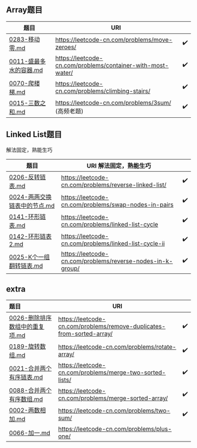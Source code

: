 ## Array题目

| 题目                                                         | URI                                                         |      |
| ------------------------------------------------------------ | ----------------------------------------------------------- | ---- |
| [0283-移动零.md](../../04-leetcode/0283-移动零.md)           | https://leetcode-cn.com/problems/move-zeroes/               | ✔️    |
| [0011-盛最多水的容器.md](../../04-leetcode/0011-盛最多水的容器.md) | https://leetcode-cn.com/problems/container-with-most-water/ | ✔️    |
| [0070-爬楼梯.md](../../04-leetcode/0070-爬楼梯.md)           | https://leetcode-cn.com/problems/climbing-stairs/           | ✔️    |
| [0015-三数之和.md](../../04-leetcode/0015-三数之和.md)       | https://leetcode-cn.com/problems/3sum/ (高频老题)           | ✔️    |

## Linked List题目

解法固定，熟能生巧

| 题目                                                         | URI 解法固定，熟能生巧                                     |      |
| ------------------------------------------------------------ | ---------------------------------------------------------- | ---- |
| [0206-反转链表.md](../../04-leetcode/0206-反转链表.md)       | https://leetcode-cn.com/problems/reverse-linked-list/      | ✔️    |
| [0024-两两交换链表中的节点.md](../../04-leetcode/0024-两两交换链表中的节点.md) | https://leetcode-cn.com/problems/swap-nodes-in-pairs       | ✔️    |
| [0141-环形链表.md](../../04-leetcode/0141-环形链表.md)       | https://leetcode-cn.com/problems/linked-list-cycle         | ✔️    |
| [0142-环形链表2.md](../../04-leetcode/0142-环形链表2.md)     | https://leetcode-cn.com/problems/linked-list-cycle-ii      | ✔️    |
| [0025-K个一组翻转链表.md](../../04-leetcode/0025-K个一组翻转链表.md) | https://leetcode-cn.com/problems/reverse-nodes-in-k-group/ | ✔️    |

## extra

| 题目                                                         | URI                                                          |      |
| :----------------------------------------------------------- | ------------------------------------------------------------ | ---- |
| [0026-删除排序数组中的重复项.md](../../04-leetcode/0026-删除排序数组中的重复项.md) | https://leetcode-cn.com/problems/remove-duplicates-from-sorted-array/ | ✔️    |
| [0189-旋转数组.md](../../04-leetcode/0189-旋转数组.md)       | https://leetcode-cn.com/problems/rotate-array/               | ✔️    |
| [0021-合并两个有序链表.md](../../04-leetcode/0021-合并两个有序链表.md) | https://leetcode-cn.com/problems/merge-two-sorted-lists/     | ✔️    |
| [0088-合并两个有序数组.md](../../04-leetcode/0088-合并两个有序数组.md) | https://leetcode-cn.com/problems/merge-sorted-array/         | ✔️    |
| [0002-两数相加.md](../../04-leetcode/0002-两数相加.md)       | https://leetcode-cn.com/problems/two-sum/                    | ✔️    |
| [0066-加一.md](../../04-leetcode/0066-加一.md)               | https://leetcode-cn.com/problems/plus-one/                   |      |


